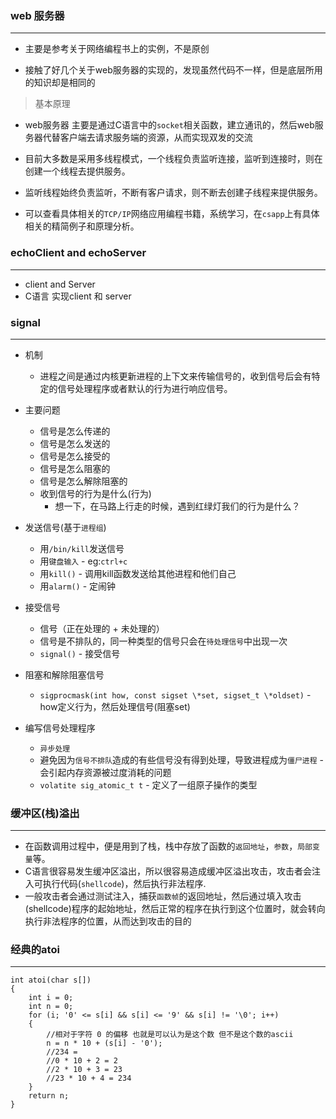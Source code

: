 ### web 服务器

*** 

* 主要是参考关于网络编程书上的实例，不是原创

* 接触了好几个关于web服务器的实现的，发现虽然代码不一样，但是底层所用的知识却是相同的

> 基本原理

*	web服务器 主要是通过C语言中的`socket`相关函数，建立通讯的，然后web服务器代替客户端去请求服务端的资源，从而实现双发的交流
*	目前大多数是采用多线程模式，一个线程负责监听连接，监听到连接时，则在创建一个线程去提供服务。
*	监听线程始终负责监听，不断有客户请求，则不断去创建子线程来提供服务。

*	可以查看具体相关的`TCP/IP`网络应用编程书籍，系统学习，在`csapp`上有具体相关的精简例子和原理分析。


### echoClient and echoServer

*** 

*	client and Server
*	C语言 实现client 和 server	


###	signal
***

*	机制
	*	进程之间是通过内核更新进程的上下文来传输信号的，收到信号后会有特定的信号处理程序或者默认的行为进行响应信号。
	
*	主要问题
	*	信号是怎么传递的
	*	信号是怎么发送的
	*	信号是怎么接受的
	*	信号是怎么阻塞的
	*	信号是怎么解除阻塞的
	*	收到信号的行为是什么(行为)	
		*	想一下，在马路上行走的时候，遇到红绿灯我们的行为是什么？



*	发送信号(基于`进程组`)
	*	用`/bin/kill`发送信号
	*	用`键盘输入` - eg:`ctrl+c`
	*	用`kill()` - 调用kill函数发送给其他进程和他们自己
	*	用`alarm()` - 定闹钟
	
*	接受信号
	*	信号（正在处理的 + 未处理的）
	*	信号是不排队的，同一种类型的信号只会在`待处理信号`中出现一次 
	*	`signal()` - 接受信号
*	阻塞和解除阻塞信号
	*	`sigprocmask(int how, const sigset \*set, sigset_t \*oldset)` - how定义行为，然后处理信号(阻塞set)

*	编写信号处理程序
	*	`异步处理`
	*	避免因为`信号不排队`造成的有些信号没有得到处理，导致进程成为`僵尸进程` - 会引起内存资源被过度消耗的问题
	*	`volatite sig_atomic_t t` - 定义了一组原子操作的类型 


### 缓冲区(栈)溢出
***

 
*	在函数调用过程中，便是用到了栈，栈中存放了函数的`返回地址`，`参数`，`局部变量`等。
*	C语言很容易发生缓冲区溢出，所以很容易造成缓冲区溢出攻击，攻击者会注入可执行代码(`shellcode`)，然后执行非法程序.
*	一般攻击者会通过测试注入，捕获`函数帧`的返回地址，然后通过填入攻击(shellcode)程序的起始地址，然后正常的程序在执行到这个位置时，就会转向执行非法程序的位置，从而达到攻击的目的


### 经典的atoi
***

```
int atoi(char s[])
{
    int i = 0;
    int n = 0;
    for (i; '0' <= s[i] && s[i] <= '9' && s[i] != '\0'; i++)
    {
        //相对于字符 0 的偏移 也就是可以认为是这个数 但不是这个数的ascii
        n = n * 10 + (s[i] - '0');
        //234 =
        //0 * 10 + 2 = 2
        //2 * 10 + 3 = 23
        //23 * 10 + 4 = 234
    }
    return n;
}
```